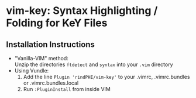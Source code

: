 # vim-key: Syntax Highlighting / Folding for KeY Files

## Installation Instructions

* "Vanilla-VIM" method:  
  Unzip the directories `ftdetect` and `syntax` into your `.vim` directory
* Using Vundle:  
  1. Add the line `Plugin 'rindPHI/vim-key'` to your .vimrc, .vimrc.bundles or .vimrc.bundles.local
  2. Run `:PluginInstall` from inside VIM
